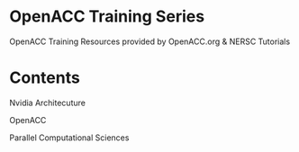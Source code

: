 # OpenACC Training Series
OpenACC Training Resources provided by OpenACC.org & NERSC Tutorials

# Contents
Nvidia Architecuture

OpenACC

Parallel Computational Sciences
